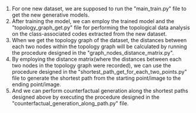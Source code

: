 1. For one new dataset, we are supposed to run the "main_train.py" file to get the new generative models.
2. After training the model, we can employ the trained model and the "topology_graph_get.py" file for performing the topological data analysis on the class-associated codes extracted from the new dataset.
3. When we get the topology graph of the dataset, the distances between each two nodes within the topology graph will be calculated by running the procedure designed in the "graph_nodes_distance_matrix.py".
4. By employing the distance matrix(where the distances between each two nodes in the topology graph were recorded), we can use the procedure designed in the "shortest_path_get_for_each_two_points.py" file to generate the shortest path from the starting point/image to the ending point/image.
5. And we can perform counterfactual generation along the shortest paths designed above by executing the procedure designed in the "counterfactual_generation_along_path.py" file.
